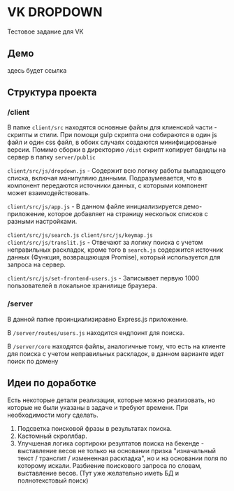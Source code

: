 # VK DROPDOWN

Тестовое задание для VK

## Демо

здесь будет ссылка

## Структура проекта

### /client

В папке `client/src` находятся основные файлы для клиенской части - скрипты и стили. При помощи gulp скрипта они собираются в один js файл и один css файл, в обоих случаях создаются минифицированые версии. Помимо сборки в директорию `/dist` скрипт копирует бандлы на сервер в папку `server/public`

`client/src/js/dropdown.js` - Содержит всю логику работы выпадающего списка, включая манипуляию данными. Подразумевается, что в компонент передаются источники данных, с которыми компонент может взаимодействовать.

`client/src/js/app.js` - В данном файле инициализируется демо-приложение, которое добавляет на страницу нескольок списков с разными настройками.

`client/src/js/search.js` `client/src/js/keymap.js` `client/src/js/translit.js` - Отвечают за логику поиска с учетом неправильных раскладок, кроме того в `search.js` содержится источник данных (Функция, возвращающая Promise), который используется для запроса на сервер.

`client/src/js/set-frontend-users.js` - Записывает первую 1000 пользователей в локальное хранилище браузера.

### /server

В данной папке проинциализиравно Express.js приложение.

В `/server/routes/users.js` находится ендпоинт для поиска.

В `/server/core` находятся файлы, аналогичные тому, что есть на клиенте для поиска с учетом неправильных раскладок, в данном варианте идет поиск по домену

## Идеи по доработке

Есть некоторые детали реализации, которые можно реализовать, но которые не были указаны в задаче и требуют времени. При необходимости могу сделать.

1. Подсветка поисковой фразы в результатах поиска.
2. Кастомный скроллбар.
3. Улучшеная логика сортироки резултатов поиска на бекенде - выставление весов не только на основании призка "изначальный текст / транслит / измененная раскладка", но и на основании поля по которому искали. Разбиение поискового запроса по словам, выставление весов. (Тут уже желательно иметь БД и полнотекстовый поиск)